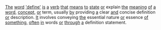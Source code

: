 [The](./the.md) [word](./word.md) ['define'](./define.md) [is](./is.md) [a](./a.md) [verb](./verb.md) [that](./that.md) [means](./means.md) [to](./to.md) [state](./state.md) [or](./or.md) explain [the](./the.md) [meaning](./meaning.md) [of](./of.md) [a](./a.md) [word,](./word.md) [concept,](./concept.md) [or](./or.md) term, usually [by](./by.md) providing [a](./a.md) clear [and](./and.md) concise definition [or](./or.md) description. [It](./it.md) involves conveying [the](./the.md) essential nature [or](./or.md) essence [of](./of.md) [something,](./something.md) [often](./often.md) [in](./in.md) words [or](./or.md) [through](./through.md) [a](./a.md) definition statement.